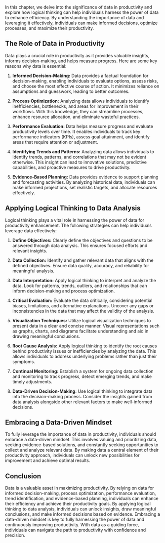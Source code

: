 
In this chapter, we delve into the significance of data in productivity and explore how logical thinking can help individuals harness the power of data to enhance efficiency. By understanding the importance of data and leveraging it effectively, individuals can make informed decisions, optimize processes, and maximize their productivity.

**The Role of Data in Productivity**
------------------------------------

Data plays a crucial role in productivity as it provides valuable insights, informs decision-making, and helps measure progress. Here are some key reasons why data is essential:

1. **Informed Decision-Making:** Data provides a factual foundation for decision-making, enabling individuals to evaluate options, assess risks, and choose the most effective course of action. It minimizes reliance on assumptions and guesswork, leading to better outcomes.

2. **Process Optimization:** Analyzing data allows individuals to identify inefficiencies, bottlenecks, and areas for improvement in their workflows. With this knowledge, they can streamline processes, enhance resource allocation, and eliminate wasteful practices.

3. **Performance Evaluation:** Data helps measure progress and evaluate productivity levels over time. It enables individuals to track key performance indicators (KPIs), assess goal attainment, and identify areas that require attention or adjustment.

4. **Identifying Trends and Patterns:** Analyzing data allows individuals to identify trends, patterns, and correlations that may not be evident otherwise. This insight can lead to innovative solutions, predictive capabilities, and proactive measures to drive productivity.

5. **Evidence-Based Planning:** Data provides evidence to support planning and forecasting activities. By analyzing historical data, individuals can make informed projections, set realistic targets, and allocate resources effectively.

**Applying Logical Thinking to Data Analysis**
----------------------------------------------

Logical thinking plays a vital role in harnessing the power of data for productivity enhancement. The following strategies can help individuals leverage data effectively:

1. **Define Objectives:** Clearly define the objectives and questions to be answered through data analysis. This ensures focused efforts and relevant insights.

2. **Data Collection:** Identify and gather relevant data that aligns with the defined objectives. Ensure data quality, accuracy, and reliability for meaningful analysis.

3. **Data Interpretation:** Apply logical thinking to interpret and analyze the data. Look for patterns, trends, outliers, and relationships that can inform decision-making and process optimization.

4. **Critical Evaluation:** Evaluate the data critically, considering potential biases, limitations, and alternative explanations. Uncover any gaps or inconsistencies in the data that may affect the validity of the analysis.

5. **Visualization Techniques:** Utilize logical visualization techniques to present data in a clear and concise manner. Visual representations such as graphs, charts, and diagrams facilitate understanding and aid in drawing meaningful conclusions.

6. **Root Cause Analysis:** Apply logical thinking to identify the root causes behind productivity issues or inefficiencies by analyzing the data. This allows individuals to address underlying problems rather than just their symptoms.

7. **Continual Monitoring:** Establish a system for ongoing data collection and monitoring to track progress, detect emerging trends, and make timely adjustments.

8. **Data-Driven Decision-Making:** Use logical thinking to integrate data into the decision-making process. Consider the insights gained from data analysis alongside other relevant factors to make well-informed decisions.

**Embracing a Data-Driven Mindset**
-----------------------------------

To fully leverage the importance of data in productivity, individuals should embrace a data-driven mindset. This involves valuing and prioritizing data, seeking evidence-based solutions, and constantly seeking opportunities to collect and analyze relevant data. By making data a central element of their productivity approach, individuals can unlock new possibilities for improvement and achieve optimal results.

Conclusion
----------

Data is a valuable asset in maximizing productivity. By relying on data for informed decision-making, process optimization, performance evaluation, trend identification, and evidence-based planning, individuals can enhance their efficiency and achieve their productivity goals. By applying logical thinking to data analysis, individuals can unlock insights, draw meaningful conclusions, and make informed decisions based on evidence. Embracing a data-driven mindset is key to fully harnessing the power of data and continuously improving productivity. With data as a guiding force, individuals can navigate the path to productivity with confidence and precision.

